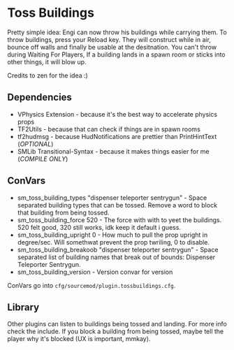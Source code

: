 # Toss Buildings

Pretty simple idea: Engi can now throw his buildings while carrying them.
To throw buildings, press your Reload key. They will construct while in air, bounce off walls and finally be usable at the desitnation.
You can't throw during Waiting For Players, If a building lands in a spawn room or sticks into other things, it will blow up.

Credits to zen for the idea :)

## Dependencies
* VPhysics Extension - because it's the best way to accelerate physics props
* TF2Utils - because that can check if things are in spawn rooms
* tf2hudmsg - because HudNotifications are prettier than PrintHintText (*OPTIONAL*)
* SMLib Transitional-Syntax - because it makes things easier for me (*COMPILE ONLY*)

## ConVars
* sm_toss_building_types "dispenser teleporter sentrygun" - Space separated building types that can be tossed. Remove a word to block that building from being tossed.
* sm_toss_building_force 520 - The force with with to yeet the buildings. 520 felt good, 320 still works, idk keep it default i guess.
* sm_toss_building_upright 0 - How much to pull the prop upright in degree/sec. Will somethwat prevent the prop twriling, 0 to disable.
* sm_toss_building_breakoob "dispenser teleporter sentrygun" - Space separated list of building names that break out of bounds: Dispenser Teleporter Sentrygun.
* sm_toss_building_version - Version convar for version

ConVars go into `cfg/sourcemod/plugin.tossbuildings.cfg`.

## Library
Other plugins can listen to buildings being tossed and landing. For more info check the include.
If you block a building from being tossed, maybe tell the player why it's blocked (UX is important, mmkay).